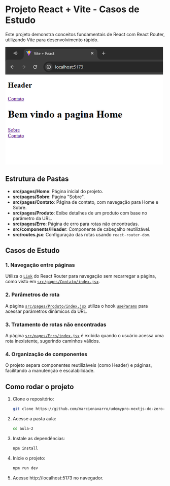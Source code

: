 # Projeto React + Vite - Casos de Estudo

Este projeto demonstra conceitos fundamentais de React com React Router, utilizando Vite para desenvolvimento rápido.

![alt text](image.png)

## Estrutura de Pastas

- **src/pages/Home**: Página inicial do projeto.
- **src/pages/Sobre**: Página "Sobre".
- **src/pages/Contato**: Página de contato, com navegação para Home e Sobre.
- **src/pages/Produto**: Exibe detalhes de um produto com base no parâmetro da URL.
- **src/pages/Erro**: Página de erro para rotas não encontradas.
- **src/components/Header**: Componente de cabeçalho reutilizável.
- **src/routes.jsx**: Configuração das rotas usando `react-router-dom`.

## Casos de Estudo

### 1. Navegação entre páginas

Utiliza o [`Link`](https://reactrouter.com/en/main/components/link) do React Router para navegação sem recarregar a página, como visto em [`src/pages/Contato/index.jsx`](src/pages/Contato/index.jsx).

### 2. Parâmetros de rota

A página [`src/pages/Produto/index.jsx`](src/pages/Produto/index.jsx) utiliza o hook [`useParams`](https://reactrouter.com/en/main/hooks/use-params) para acessar parâmetros dinâmicos da URL.

### 3. Tratamento de rotas não encontradas

A página [`src/pages/Erro/index.jsx`](src/pages/Erro/index.jsx) é exibida quando o usuário acessa uma rota inexistente, sugerindo caminhos válidos.

### 4. Organização de componentes

O projeto separa componentes reutilizáveis (como Header) e páginas, facilitando a manutenção e escalabilidade.

## Como rodar o projeto

1. Clone o repositório:
   ```sh
   git clone https://github.com/marcionavarro/udemypro-nextjs-do-zero-ao-avancado-na-pratica-2025.git
2. Acesse a pasta aula:
   ```sh
   cd aula-2
3. Instale as dependências:
   ```sh
   npm install
4. Inicie o projeto:
   ```sh
   npm run dev
5. Acesse http://localhost:5173 no navegador.
